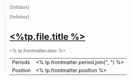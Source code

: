 
> [!infobox]
> 

> [!infobox]
> # [<%tp.file.title %>](<%tp.frontmatter.link %>)
> <% tp.frontmatter.desc %>
> 
> |  | |
> | ---- | ---- |
> | Periods | <% tp.frontmatter.period.join(", ") %>
> | Position | <% tp.frontmatter.position %> |
